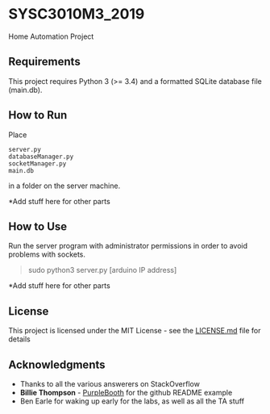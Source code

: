 # SYSC3010M3_2019
Home Automation Project

## Requirements
This project requires Python 3 (>= 3.4) and a formatted SQLite database file (main.db).

## How to Run
Place
```
server.py
databaseManager.py
socketManager.py
main.db
```
in a folder on the server machine.

*Add stuff here for other parts

## How to Use
Run the server program with administrator permissions in order to avoid problems with sockets.

> sudo python3 server.py [arduino IP address]


*Add stuff here for other parts

## License

This project is licensed under the MIT License - see the [LICENSE.md](LICENSE.md) file for details

## Acknowledgments

* Thanks to all the various answerers on StackOverflow
* **Billie Thompson** - [PurpleBooth](https://gist.github.com/PurpleBooth) for the github README example
* Ben Earle for waking up early for the labs, as well as all the TA stuff